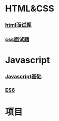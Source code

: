 # HTML&CSS
### [html面试题](/html_css/#html-面试题)

### [css面试题](/html_css/#css面试题)

# Javascript
### [Javascript基础](/javascript/#grammar.html)

### [ES6](/javascript/#ES6.html)

# 项目